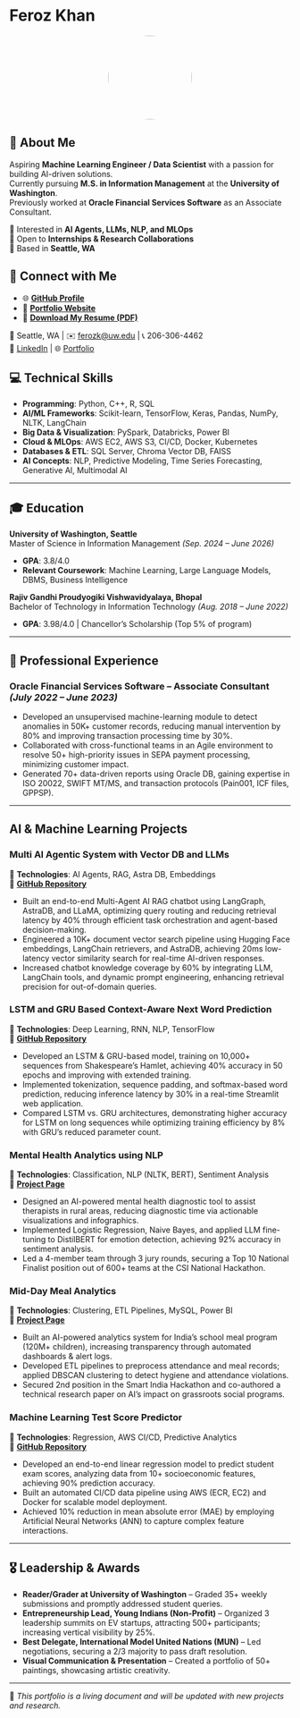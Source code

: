 # Feroz Khan

<p align="center">
  <img src="https://github.com/ferozk0333/ferozk0333.github.io/tree/main/assets/img/Feroz_Headshot.jpg" width="150" style="border-radius: 50%;">
</p>

## 👋 About Me
Aspiring **Machine Learning Engineer / Data Scientist** with a passion for building AI-driven solutions.  
Currently pursuing **M.S. in Information Management** at the **University of Washington**.  
Previously worked at **Oracle Financial Services Software** as an Associate Consultant.  

🔬 Interested in **AI Agents, LLMs, NLP, and MLOps**  
🎯 Open to **Internships & Research Collaborations**  
📍 Based in **Seattle, WA**  

## 🔗 Connect with Me
- 🌐 [**GitHub Profile**](https://github.com/ferozk0333)
- 💼 [**Portfolio Website**](https://ferozk0333.github.io/Portfolio-Website/)
- 📄 [**Download My Resume (PDF)**](https://drive.google.com/file/d/10qXTUYwb0QBoVxlVZSHVawDi_KVDq2Ay/view)  


📍 Seattle, WA | ✉️ ferozk@uw.edu | 📞 206-306-4462  
🔗 [LinkedIn](https://www.linkedin.com/in/ferozkhan2) | 🌐 [Portfolio](https://ferozk0333.github.io/Portfolio-Website/)  

## 💻 Technical Skills  
- **Programming**: Python, C++, R, SQL  
- **AI/ML Frameworks**: Scikit-learn, TensorFlow, Keras, Pandas, NumPy, NLTK, LangChain  
- **Big Data & Visualization**: PySpark, Databricks, Power BI  
- **Cloud & MLOps**: AWS EC2, AWS S3, CI/CD, Docker, Kubernetes  
- **Databases & ETL**: SQL Server, Chroma Vector DB, FAISS  
- **AI Concepts**: NLP, Predictive Modeling, Time Series Forecasting, Generative AI, Multimodal AI  

---

## 🎓 Education  
**University of Washington, Seattle**  
Master of Science in Information Management _(Sep. 2024 – June 2026)_  
- **GPA**: 3.8/4.0  
- **Relevant Coursework**: Machine Learning, Large Language Models, DBMS, Business Intelligence  

**Rajiv Gandhi Proudyogiki Vishwavidyalaya, Bhopal**  
Bachelor of Technology in Information Technology _(Aug. 2018 – June 2022)_  
- **GPA**: 3.98/4.0 | Chancellor’s Scholarship (Top 5% of program)  

---

## 💼 Professional Experience  
### **Oracle Financial Services Software** – Associate Consultant _(July 2022 – June 2023)_  
- Developed an unsupervised machine-learning module to detect anomalies in 50K+ customer records, reducing manual intervention by 80% and improving transaction processing time by 30%.
- Collaborated with cross-functional teams in an Agile environment to resolve 50+ high-priority issues in SEPA payment processing, minimizing customer impact.
- Generated 70+ data-driven reports using Oracle DB, gaining expertise in ISO 20022, SWIFT MT/MS, and transaction protocols (Pain001, ICF files, GPPSP).

---

## AI & Machine Learning Projects  
### **Multi AI Agentic System with Vector DB and LLMs**  
📌 **Technologies**: AI Agents, RAG, Astra DB, Embeddings  
🔗 **[GitHub Repository](https://github.com/ferozk0333/Multi-AI-Agentic-RAG-Chatbot-with-AstraDB-and-LLMs)**  
- Built an end-to-end Multi-Agent AI RAG chatbot using LangGraph, AstraDB, and LLaMA, optimizing query routing and reducing retrieval latency by 40% through efficient task orchestration and agent-based decision-making.
- Engineered a 10K+ document vector search pipeline using Hugging Face embeddings, LangChain retrievers, and AstraDB, achieving 20ms low-latency vector similarity search for real-time AI-driven responses.
- Increased chatbot knowledge coverage by 60% by integrating LLM, LangChain tools, and dynamic prompt engineering, enhancing retrieval precision for out-of-domain queries.

### **LSTM and GRU Based Context-Aware Next Word Prediction**  
📌 **Technologies**: Deep Learning, RNN, NLP, TensorFlow  
🔗 **[GitHub Repository](https://github.com/ferozk0333/Context-Aware-Next-Word-Prediction-Using-LSTM-and-GRU-Networks/tree/main)**  
- Developed an LSTM & GRU-based model, training on 10,000+ sequences from Shakespeare’s Hamlet, achieving 40% accuracy in 50 epochs and improving with extended training.
- Implemented tokenization, sequence padding, and softmax-based word prediction, reducing inference latency by 30% in a real-time Streamlit web application.
- Compared LSTM vs. GRU architectures, demonstrating higher accuracy for LSTM on long sequences while optimizing training efficiency by 8% with GRU’s reduced parameter count.

### **Mental Health Analytics using NLP**  
📌 **Technologies**: Classification, NLP (NLTK, BERT), Sentiment Analysis  
🔗 **[Project Page](https://ferozk0333.github.io/Portfolio-Website/project1.html)**  
- Designed an AI-powered mental health diagnostic tool to assist therapists in rural areas, reducing diagnostic time via actionable visualizations and infographics.
- Implemented Logistic Regression, Naive Bayes, and applied LLM fine-tuning to DistilBERT for emotion detection, achieving 92% accuracy in sentiment analysis.
- Led a 4-member team through 3 jury rounds, securing a Top 10 National Finalist position out of 600+ teams at the CSI National Hackathon.

### **Mid-Day Meal Analytics**  
📌 **Technologies**: Clustering, ETL Pipelines, MySQL, Power BI  
🔗 **[Project Page](https://ferozk0333.github.io/Portfolio-Website/project3.html)**  
- Built an AI-powered analytics system for India’s school meal program (120M+ children), increasing transparency through automated dashboards & alert logs.
- Developed ETL pipelines to preprocess attendance and meal records; applied DBSCAN clustering to detect hygiene and attendance violations.
- Secured 2nd position in the Smart India Hackathon and co-authored a technical research paper on AI’s impact on grassroots social programs.

### **Machine Learning Test Score Predictor**  
📌 **Technologies**: Regression, AWS CI/CD, Predictive Analytics  
🔗 **[GitHub Repository](https://github.com/ferozk0333/Machine_Learning_based_Test_Score_Predictor_with_AWS_CI-CD_Deployment)**  
- Developed an end-to-end linear regression model to predict student exam scores, analyzing data from 10+ socioeconomic features, achieving 90% prediction accuracy.
- Built an automated CI/CD data pipeline using AWS (ECR, EC2) and Docker for scalable model deployment.
- Achieved 10% reduction in mean absolute error (MAE) by employing Artificial Neural Networks (ANN) to capture complex feature interactions.

---

## 🎖 Leadership & Awards  
- **Reader/Grader at University of Washington** – Graded 35+ weekly submissions and promptly addressed student queries.
- **Entrepreneurship Lead, Young Indians (Non-Profit)** – Organized 3 leadership summits on EV startups, attracting 500+ participants; increasing vertical visibility by 25%.
- **Best Delegate, International Model United Nations (MUN)** – Led negotiations, securing a 2/3 majority to pass draft resolution.
- **Visual Communication & Presentation** – Created a portfolio of 50+ paintings, showcasing artistic creativity.

---

📌 _This portfolio is a living document and will be updated with new projects and research._
